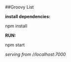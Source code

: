 ##Groovy List

**install dependencies:**

npm install


**RUN:**

npm start

_serving from //localhost:7000_